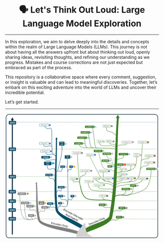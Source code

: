 <div align="center">
  <h1>🗣 Let's Think Out Loud: Large Language Model Exploration</h1>
</div>

---

In this exploration, we aim to delve deeply into the details and concepts within the realm of Large Language Models (LLMs). This journey is not about having all the answers upfront but about thinking out loud, openly sharing ideas, revisiting thoughts, and refining our understanding as we progress. Mistakes and course corrections are not just expected but embraced as part of the process.

This repository is a collaborative space where every comment, suggestion, or insight is valuable and can lead to meaningful discoveries. Together, let’s embark on this exciting adventure into the world of LLMs and uncover their incredible potential.

Let’s get started.

---
<p align="center">
  <img src="./Figures/LLM_history.png" alt="LLM tree" width="900">
</p>

